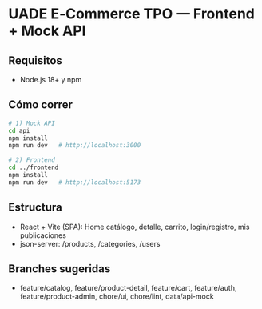 # UADE E‑Commerce TPO — Frontend + Mock API

## Requisitos
- Node.js 18+ y npm

## Cómo correr
```bash
# 1) Mock API
cd api
npm install
npm run dev   # http://localhost:3000

# 2) Frontend
cd ../frontend
npm install
npm run dev   # http://localhost:5173
```

## Estructura
- React + Vite (SPA): Home catálogo, detalle, carrito, login/registro, mis publicaciones
- json-server: /products, /categories, /users

## Branches sugeridas
- feature/catalog, feature/product-detail, feature/cart, feature/auth, feature/product-admin, chore/ui, chore/lint, data/api-mock
